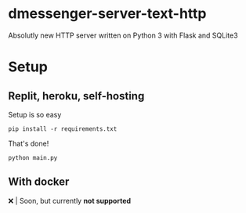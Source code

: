 # dmessenger-server-text-http
Absolutly new HTTP server written on Python 3 with Flask and SQLite3

# Setup
## Replit, heroku, self-hosting
Setup is so easy

``pip install -r requirements.txt``

That's done!

``python main.py``

## With docker
:x: | Soon, but currently **not supported**
